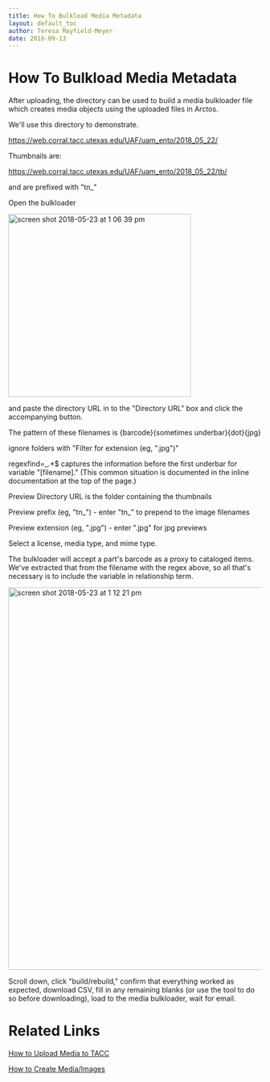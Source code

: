 ```yaml
---
title: How To Bulkload Media Metadata
layout: default_toc
author: Teresa Mayfield-Meyer
date: 2018-09-13
---
```



# How To Bulkload Media Metadata

After uploading, the directory can be used to build a media bulkloader file which creates media objects using the uploaded files in Arctos.


We'll use this directory to demonstrate.

https://web.corral.tacc.utexas.edu/UAF/uam_ento/2018_05_22/

Thumbnails are:

https://web.corral.tacc.utexas.edu/UAF/uam_ento/2018_05_22/tb/

and are prefixed with "tn_"

Open the bulkloader

<img width="363" alt="screen shot 2018-05-23 at 1 06 39 pm" src="https://user-images.githubusercontent.com/5720791/40448362-2ae1fc92-5e8a-11e8-83d2-b6bdd84acfef.png">

and paste the directory URL in to the "Directory URL" box and click the accompanying button.

The pattern of these filenames is {barcode}{sometimes underbar}{dot}{jpg}

ignore folders with "Filter for extension (eg, ".jpg")"

regexfind=_.*$ captures the information before the first underbar for variable "[filename]." (This common situation is documented in the inline documentation at the top of the page.)

Preview Directory URL is the folder containing the thumbnails

Preview prefix (eg, "tn_") - enter "tn_" to prepend to the image filenames

Preview extension (eg, ".jpg") - enter ".jpg" for jpg previews

Select a license, media type, and mime type.

The bulkloader will accept a part's barcode as a proxy to cataloged items. We've extracted that from the filename with the regex above,
so all that's necessary is to include the variable in relationship term.

<img width="759" alt="screen shot 2018-05-23 at 1 12 21 pm"
src="https://user-images.githubusercontent.com/5720791/40448644-fc399ca0-5e8a-11e8-9cda-a32bda279b55.png">

Scroll down, click "build/rebuild," confirm that everything worked as expected, download CSV, fill in any remaining blanks (or use the
tool to do so before downloading), load to the media bulkloader, wait for email.


# Related Links

[How to Upload Media to TACC](/how_to/How-to-Upload-Media-to-TACC)

[How to Create Media/Images](How-to-Create-Media-Images)

